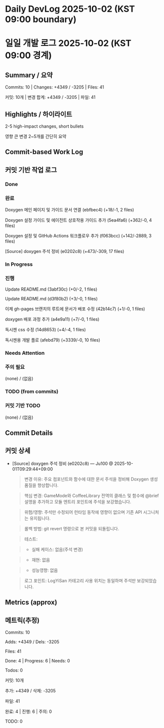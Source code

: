 # Daily DevLog 2025-10-02 (KST 09:00 boundary)
# 일일 개발 로그 2025-10-02 (KST 09:00 경계)

## Summary / 요약
Commits: 10 | Changes: +4349 / -3205 | Files: 41
커밋: 10개 | 변경 합계: +4349 / -3205 | 파일: 41

## Highlights / 하이라이트
2-5 high-impact changes, short bullets
영향 큰 변경 2~5개를 간단히 요약

## Commit-based Work Log
## 커밋 기반 작업 로그

### Done
### 완료
Doxygen 메인 페이지 및 가이드 문서 연결 (ebfbec4) (+18/-1, 2 files)
Doxygen 설정 가이드 및 에이전트 상호작용 가이드 추가 (5ea4fa6) (+362/-0, 4 files)
Doxygen 설정 및 GitHub Actions 워크플로우 추가 (f063bcc) (+142/-2889, 3 files)
[Source] doxygen 주석 정비 (e0202c8) (+473/-309, 17 files)

### In Progress
### 진행
Update README.md (3abf30c) (+0/-2, 1 files)
Update README.md (d3f80b2) (+3/-0, 1 files)
이제 gh-pages 브랜치의 루트에 문서가 배포 수정 (42b14c7) (+1/-0, 1 files)
doxygen 배포 과정 추가 (a4e9a11) (+7/-0, 1 files)
독시젠 css 수정 (14d8653) (+4/-4, 1 files)
독시젠용 개발 플로 (afebd79) (+3339/-0, 10 files)

### Needs Attention
### 주의 필요
(none) / (없음)

### TODO (from commits)
### 커밋 기반 TODO
(none) / (없음)

## Commit Details
## 커밋 상세
- [Source] doxygen 주석 정비 (e0202c8) — Ju100 @ 2025-10-01T09:29:44+09:00
  > 변경 이유: 주요 컴포넌트와 함수에 대한 문서 주석을 정비해 Doxygen 생성 품질을 향상합니다.
  > 핵심 변경: GameMode와 CoffeeLibrary 전역의 클래스 및 함수에 @brief 설명을 추가하고 모듈 엔트리 포인트에 주석을 보강했습니다.
  > 위험/영향: 주석만 수정되어 런타임 동작에 영향이 없으며 기존 API 시그니처는 유지됩니다.
  > 롤백 방법: git revert <commit> 명령으로 본 커밋을 되돌립니다.
  > 
  > 테스트:
  > - 실패 케이스: 없음(주석 변경)
  > - 재현: 없음
  > - 성능영향: 없음
  > 
  > 로그 포인트: LogYiSan 카테고리 사용 위치는 동일하며 주석만 보강되었습니다.


## Metrics (approx)
## 메트릭(추정)
Commits: 10
Adds: +4349 / Dels: -3205
Files: 41
Done: 4 | Progress: 6 | Needs: 0
Todos: 0
커밋: 10개
추가: +4349 / 삭제: -3205
파일: 41
완료: 4 | 진행: 6 | 주의: 0
TODO: 0
